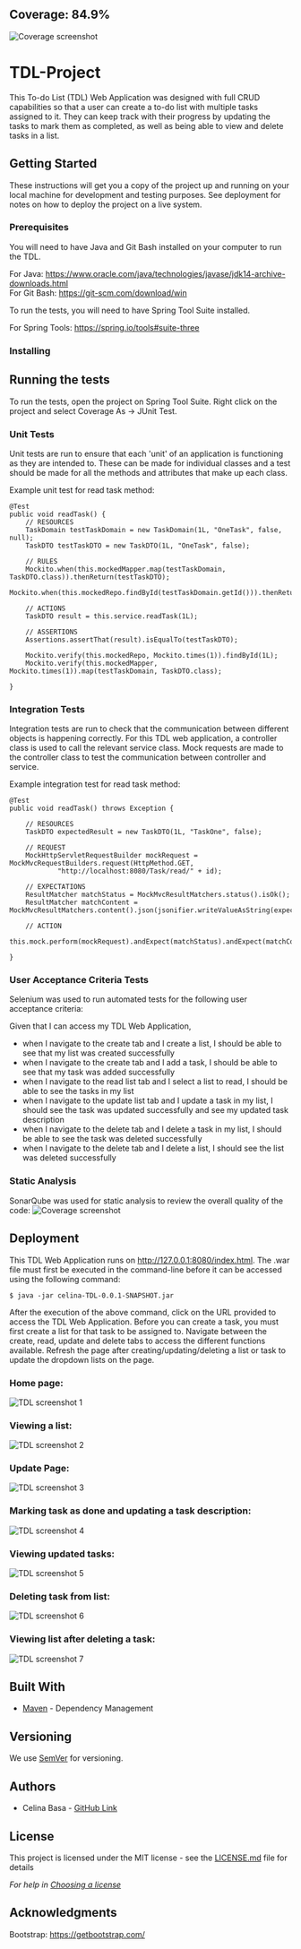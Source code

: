 ## Coverage: 84.9%  
![Coverage screenshot](https://github.com/CelinaQA/TDL-Project/blob/featureWebsite/Documentation/Coverage.png)

# TDL-Project
This To-do List (TDL) Web Application was designed with full CRUD capabilities so that a user can create a to-do list with multiple tasks assigned to it.  They can keep track with their progress by updating the tasks to mark them as completed, as well as being able to view and delete tasks in a list.

## Getting Started

These instructions will get you a copy of the project up and running on your local machine for development and testing purposes. See deployment for notes on how to deploy the project on a live system.

### Prerequisites
You will need to have Java and Git Bash installed on your computer to run the TDL.  
  
For Java: https://www.oracle.com/java/technologies/javase/jdk14-archive-downloads.html  
For Git Bash: https://git-scm.com/download/win 

To run the tests, you will need to have Spring Tool Suite installed.  

For Spring Tools: https://spring.io/tools#suite-three

### Installing

## Running the tests

To run the tests, open the project on Spring Tool Suite.  Right click on the project and select Coverage As -> JUnit Test.

### Unit Tests 
Unit tests are run to ensure that each 'unit' of an application is functioning as they are intended to.  These can be made for individual classes and a test should be made for all the methods and attributes that make up each class.  
  
Example unit test for read task method:  
```
@Test
public void readTask() {
	// RESOURCES
	TaskDomain testTaskDomain = new TaskDomain(1L, "OneTask", false, null);
	TaskDTO testTaskDTO = new TaskDTO(1L, "OneTask", false);

	// RULES
	Mockito.when(this.mockedMapper.map(testTaskDomain, TaskDTO.class)).thenReturn(testTaskDTO);
	Mockito.when(this.mockedRepo.findById(testTaskDomain.getId())).thenReturn(Optional.of(testTaskDomain));

	// ACTIONS
	TaskDTO result = this.service.readTask(1L);

	// ASSERTIONS
	Assertions.assertThat(result).isEqualTo(testTaskDTO);

	Mockito.verify(this.mockedRepo, Mockito.times(1)).findById(1L);
	Mockito.verify(this.mockedMapper, Mockito.times(1)).map(testTaskDomain, TaskDTO.class);

}
```

### Integration Tests 
Integration tests are run to check that the communication between different objects is happening correctly.  For this TDL web application, a controller class is used to call the relevant service class.  Mock requests are made to the controller class to test the communication between controller and service.
  
Example integration test for read task method:  
```
@Test
public void readTask() throws Exception {

	// RESOURCES
	TaskDTO expectedResult = new TaskDTO(1L, "TaskOne", false);

	// REQUEST
	MockHttpServletRequestBuilder mockRequest = MockMvcRequestBuilders.request(HttpMethod.GET,
			"http://localhost:8080/Task/read/" + id);

	// EXPECTATIONS
	ResultMatcher matchStatus = MockMvcResultMatchers.status().isOk();
	ResultMatcher matchContent = MockMvcResultMatchers.content().json(jsonifier.writeValueAsString(expectedResult));

	// ACTION
	this.mock.perform(mockRequest).andExpect(matchStatus).andExpect(matchContent);

}
```

### User Acceptance Criteria Tests
Selenium was used to run automated tests for the following user acceptance criteria:  
  
Given that I can access my TDL Web Application,  
* when I navigate to the create tab and I create a list, I should be able to see that my list was created successfully 
* when I navigate to the create tab and I add a task, I should be able to see that my task was added successfully 
* when I navigate to the read list tab and I select a list to read, I should be able to see the tasks in my list 
* when I navigate to the update list tab and I update a task in my list, I should see the task was updated successfully and see my updated task description 
* when I navigate to the delete tab and I delete a task in my list, I should be able to see the task was deleted successfully 
* when I navigate to the delete tab and I delete a list, I should see the list was deleted successfully 

### Static Analysis
SonarQube was used for static analysis to review the overall quality of the code:
![Coverage screenshot](https://github.com/CelinaQA/TDL-Project/blob/featureWebsite/Documentation/SonarQube-screenshot.png)

## Deployment
This TDL Web Application runs on http://127.0.0.1:8080/index.html.  The .war file must first be executed in the command-line before it can be accessed using the following command: 
```
$ java -jar celina-TDL-0.0.1-SNAPSHOT.jar
```
After the execution of the above command, click on the URL provided to access the TDL Web Application.  Before you can create a task, you must first create a list for that task to be assigned to.  Navigate between the create, read, update and delete tabs to access the different functions available.  Refresh the page after creating/updating/deleting a list or task to update the dropdown lists on the page.  
  
### Home page:  
![TDL screenshot 1](https://github.com/CelinaQA/TDL-Project/blob/feature-Documentation/Documentation/TDL%20Screenshots/Picture1.png)  
  
### Viewing a list:  
![TDL screenshot 2](https://github.com/CelinaQA/TDL-Project/blob/feature-Documentation/Documentation/TDL%20Screenshots/Picture2.png)  
  
### Update Page:  
![TDL screenshot 3](https://github.com/CelinaQA/TDL-Project/blob/feature-Documentation/Documentation/TDL%20Screenshots/Picture3.png)  
  
### Marking task as done and updating a task description:  
![TDL screenshot 4](https://github.com/CelinaQA/TDL-Project/blob/feature-Documentation/Documentation/TDL%20Screenshots/Picture4.png)  

### Viewing updated tasks:  
![TDL screenshot 5](https://github.com/CelinaQA/TDL-Project/blob/feature-Documentation/Documentation/TDL%20Screenshots/Picture5.png)  

### Deleting task from list:  
![TDL screenshot 6](https://github.com/CelinaQA/TDL-Project/blob/feature-Documentation/Documentation/TDL%20Screenshots/Picture6.png)  

### Viewing list after deleting a task:  
![TDL screenshot 7](https://github.com/CelinaQA/TDL-Project/blob/feature-Documentation/Documentation/TDL%20Screenshots/Picture7.png)  


## Built With

* [Maven](https://maven.apache.org/) - Dependency Management

## Versioning

We use [SemVer](http://semver.org/) for versioning.

## Authors
* Celina Basa - [GitHub Link](https://github.com/CelinaQA)

## License

This project is licensed under the MIT license - see the [LICENSE.md](LICENSE.md) file for details 

*For help in [Choosing a license](https://choosealicense.com/)*

## Acknowledgments
Bootstrap: https://getbootstrap.com/

